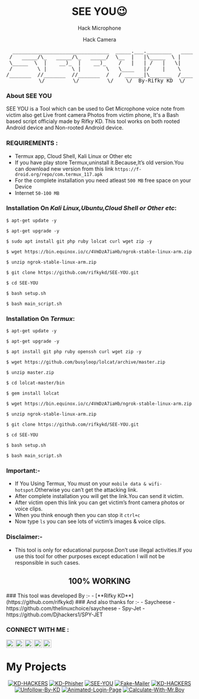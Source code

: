 <h1 align="center">SEE YOU😉</h1>
<p align="center">
     Hack Microphone  </p>
<p align="center">    
     Hack Camera  
      </p>

<pre align="center">
  _______________________________  _____.___.________   ____ ___  
 /   _____/\_   _____/\_   _____/  \__  |   |\_____  \ |    |   \ 
 \_____  \  |    __)_  |    __)_    /   |   | /   |   \|    |   / 
 /        \ |        \ |        \   \____   |/    |    \    |  /  
/_______  //_______  //_______  /   / ______|\_______  /______/   
        \/         \/         \/    \/  By-Rifky KD  \/
</pre>
                                                   


### About SEE YOU


SEE YOU is a Tool which can be used to Get Microphone voice note from victim also get Live front camera Photos from victim phone, It's a Bash based script officialy made by Rifky KD. This tool works on both rooted Android device and Non-rooted Android device.

### REQUIREMENTS :
- Termux app, Cloud Shell, Kali Linux or Other etc
- If you have play store Termux,uninstall it.Because,It’s old version.You can download new version from this link 
`https://f-droid.org/repo/com.termux_117.apk`
- For the complete installation you need atleast `500 MB` free space on your Device 
- Internet `50-100 MB`
### Installation On ***Kali Linux,Ubuntu,Cloud Shell or Other etc***:

```
$ apt-get update -y
```
```
$ apt-get upgrade -y
```
```
$ sudo apt install git php ruby lolcat curl wget zip -y
```
```
$ wget https://bin.equinox.io/c/4VmDzA7iaHb/ngrok-stable-linux-arm.zip
```
```
$ unzip ngrok-stable-linux-arm.zip
```
```
$ git clone https://github.com/rifkykd/SEE-YOU.git
```
```
$ cd SEE-YOU
```
```
$ bash setup.sh
```
```
$ bash main_script.sh
```

### Installation On ***Termux***:

```
$ apt-get update -y
```
```
$ apt-get upgrade -y
```
```
$ apt install git php ruby openssh curl wget zip -y
```
```
$ wget https://github.com/busyloop/lolcat/archive/master.zip
```
```
$ unzip master.zip
```
```
$ cd lolcat-master/bin
```
```
$ gem install lolcat
```
```
$ wget https://bin.equinox.io/c/4VmDzA7iaHb/ngrok-stable-linux-arm.zip
```
```
$ unzip ngrok-stable-linux-arm.zip
```
```
$ git clone https://github.com/rifkykd/SEE-YOU.git
```
```
$ cd SEE-YOU
```
```
$ bash setup.sh
```
```
$ bash main_script.sh
```
### Important:-
- If You Using Termux, You must on your `mobile data & wifi-hotspot`.Otherwise you can’t get the attacking link.
- After complete installation you will get the link.You can send it victim.
- After victim open this link you can get victim’s front camera photos or voice clips.
- When you think enough then you can stop it  `ctrl+c` 
- Now type `ls` you can see lots of victim’s images & voice clips.
### Disclaimer:-
- This tool is only for educational purpose.Don’t use illegal activities.If you use this tool for other purposes except education I will not be responsible in such cases.
<h2 align="center"><b>100% WORKING</b></h2>
### This tool was developed By :-
- [**Rifky KD**](https://github.com/rifkykd)
### And also thanks for :-
- Saycheese - https://github.com/thelinuxchoice/saycheese
- Spy-Jet - https://github.com/Djhackers1/SPY-JET

### CONNECT WITH ME :
<a href="https://twitter.com/Rifky54641898">
  <img align="left" alt="Rifky KD| Twitter" width="22px" src="https://cdn.jsdelivr.net/npm/simple-icons@v3/icons/twitter.svg" target="blank"/>
</a>
<a href="https://www.instagram.com/rifky__kd/">
  <img align="left" alt="Instagram" width="22px" src="https://cdn.jsdelivr.net/npm/simple-icons@v3/icons/instagram.svg" target="blank"/>
</a>
<a href="https://github.com/rifkykd">
  <img align="left" alt="GitHub" width="22px" src="https://cdn.jsdelivr.net/npm/simple-icons@3.5.0/icons/github.svg" target="blank"/>
</a>
<a href="href="https://www.tiktok.com/@rifky_kd?lang=en ">
  <img align="left" alt="TikTok" width="22px" src="https://cdn.jsdelivr.net/npm/simple-icons@3.5.0/icons/tiktok.svg" target="blank"/>
</a>

                                                                                                                    
 <a href="https://www.youtube.com/channel/UCFu0H_KJJG_JiHH-8JOWjOA" target="blank">
  <img align="left" alt="Youtube" width="22px" src="https://cdn.jsdelivr.net/npm/simple-icons@3.5.0/icons/youtube.svg"  />
</a>

<br>





# My Projects
<p align="center">
<a href="https://github.com/rifkykd/KD-HACKERS"><img title="KD-HACKERS" src="https://github-readme-stats.vercel.app/api/pin/?username=rifkykd&repo=KD-HACKERS&theme=highcontrast"></a>
<a href="https://github.com/rifkykd/KD-Phisher"><img title="KD-Phisher" src="https://github-readme-stats.vercel.app/api/pin/?username=rifkykd&repo=KD-Phisher&theme=highcontrast"></a>
<a href="https://github.com/rifkykd/SEE-YOU"><img title="SEE-YOU" src="https://github-readme-stats.vercel.app/api/pin/?username=rifkykd&repo=SEE-YOU&theme=highcontrast"></a>
<a href="https://github.com/rifkykd/Fake-Mailer"><img title="Fake-Mailer" src="https://github-readme-stats.vercel.app/api/pin/?username=rifkykd&repo=Fake-Mailer&theme=highcontrast"></a>                 
<a href="https://github.com/rifkykd/KD-HACKERS"><img title="KD-HACKERS" src="https://github-readme-stats.vercel.app/api/pin/?username=rifkykd&repo=KD-HACKERS&theme=highcontrast"></a>
<a href="https://github.com/rifkykd/Unfollow-By-KD"><img title="Unfollow-By-KD" src="https://github-readme-stats.vercel.app/api/pin/?username=rifkykd&repo=Unfollow-By-KD&theme=highcontrast"></a>
<a href="https://github.com/rifkykd/Animated-Login-Page"><img title="Animated-Login-Page" src="https://github-readme-stats.vercel.app/api/pin/?username=rifkykd&repo=Animated-Login-Page&theme=highcontrast"></a>
<a href="https://github.com/rifkykd/Calculate-With-Mr.Boy"><img title="Calculate-With-Mr.Boy" src="https://github-readme-stats.vercel.app/api/pin/?username=rifkykd&repo=Calculate-With-Mr.Boy&theme=highcontrast"></a>
</p>
